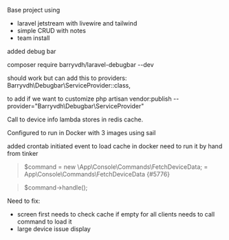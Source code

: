 Base project using 
- laravel jetstream with livewire and tailwind 
- simple CRUD with notes
- team install 

added debug bar

composer require barryvdh/laravel-debugbar --dev

should work but can add this to providers:
Barryvdh\Debugbar\ServiceProvider::class,

to add if we want to customize
php artisan vendor:publish --provider="Barryvdh\Debugbar\ServiceProvider"


Call to device info lambda stores in redis cache.

Configured to run in Docker with 3 images using sail


added crontab initiated event to load cache in docker need to run it by hand from tinker

> $command = new \App\Console\Commands\FetchDeviceData;
= App\Console\Commands\FetchDeviceData {#5776}

> $command->handle();



Need to fix:
- screen first needs to check cache if empty for all clients needs to call command to load it
- large device issue display
